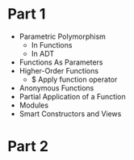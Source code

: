# Part 1
* Parametric Polymorphism
  - In Functions
  - In ADT
* Functions As Parameters
* Higher-Order Functions
  - $ Apply function operator
* Anonymous Functions
* Partial Application of a Function
* Modules
* Smart Constructors and Views

# Part 2
